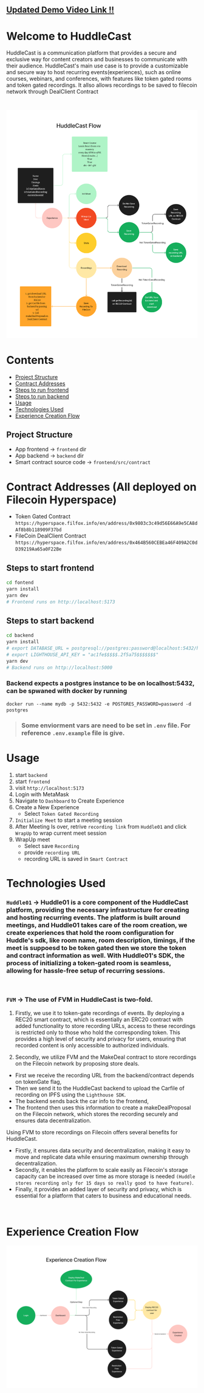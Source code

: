 ## [Updated Demo Video Link !!](https://youtu.be/OtdXjATy4PI)

# Welcome to HuddleCast
HuddleCast is a communication platform that provides a secure and exclusive way for content creators and businesses to communicate with their audience. HuddleCast's main use case is to provide a customizable and secure way to host recurring events(experiences), such as online courses, webinars, and conferences, with features like token gated rooms and token gated recordings. It allso allows recordings to be saved to filecoin network through DealClient Contract
#

![HuddleCast Flow](huddle-cast-flow.jpg)

# Contents
- [Project Structure](#huddlecast-structure)
- [Contract Addresses](#contract-addresses-all-deployed-on-filecoin-hyperspace)
- [Steps to run frontend](#steps-to-start-frontend)
- [Steps to run backend](#steps-to-start-backend)
- [Usage](#usage)
- [Technologies Used](#technologies-used)
- [Experience Creation Flow](#experience-creation-flow)


## Project Structure
- App frontend -> `frontend` dir
- App backend -> `backend` dir
- Smart contract source code -> `frontend/src/contract`

# Contract Addresses (All deployed on Filecoin Hyperspace)
- Token Gated Contract  `https://hyperspace.filfox.info/en/address/0x9803c3c49d56E66A9e5CA8dAf8b8b118909F37bd`
- FileCoin DealClient Contract `https://hyperspace.filfox.info/en/address/0x464B560CEBEa46F409A2C0dD39219Aa65a0F22Be`

## Steps to start frontend

```sh
cd fontend
yarn install
yarn dev
# Frontend runs on http://localhost:5173
```

## Steps to start backend

```sh
cd backend
yarn install
# export DATABASE_URL = postgresql://postgres:password@localhost:5432/huddle?schema=public
# export LIGHTHOUSE_API_KEY = "ac1fe$$$$$.2f5a75$$$$$$$"
yarn dev
# Backend runs on http://localhost:5000
```

### Backend expects a postgres instance to be on localhost:5432, can be spwaned with docker by running
```docker
docker run --name mydb -p 5432:5432 -e POSTGRES_PASSWORD=password -d postgres
```

> ### Some enviorment vars are need to be set in `.env` file. For reference `.env.example` file is give.

# Usage

1. start `backend`
2. start `frontend`
3. visit `http://localhost:5173`
4. Login with MetaMask
5. Navigate to `Dashboard` to Create Experience
6. Create a New Experience
   - Select `Token Gated Recording`
7. `Initialize Meet` to start a meeting session
8. After Meeting Is over, retrive `recording link` from `Huddle01` and click `WrapUp` to wrap current meet session
9. WrapUp meet
   - Select save `Recording`
   - provide `recording URL`
   - recording URL is saved in `Smart Contract`

# Technologies Used

### `Huddle01` -> Huddle01 is a core component of the HuddleCast platform, providing the necessary infrastructure for creating and hosting recurring events. The platform is built around meetings, and Huddle01 takes care of the room creation, we create experiences that hold the room configuration for Huddle's sdk, like room name, room description, timings, if the meet is suppoesd to be token gated then we store the token and contract information as well. With Huddle01's SDK, the process of initializing a token-gated room is seamless, allowing for hassle-free setup of recurring sessions.

<br/>

### `FVM` -> The use of FVM in HuddleCast is two-fold. 
1. Firstly, we use it to token-gate recordings of events. By deploying a REC20 smart contract, which is essentially an ERC20 contract with added functionality to store recording URLs, access to these recordings is restricted only to those who hold the corresponding token. This provides a high level of security and privacy for users, ensuring that recorded content is only accessible to authorized individuals.

2. Secondly, we utilize FVM and the MakeDeal contract to store recordings on the Filecoin network by proposing store deals. 
- First we receive the recording URL from the backend/contract depends on tokenGate flag, 
- Then we send it to the HuddleCast backend to upload the Carfile of recording on IPFS using the `Lighthouse SDK`. 
- The backend sends back the car info to the frontend, 
- The frontend then uses this information to create a makeDealProposal on the Filecoin network, which stores the recording securely and ensures data decentralization. 

Using FVM to store recordings on Filecoin offers several benefits for HuddleCast. 
- Firstly, it ensures data security and decentralization, making it easy to move and replicate data while ensuring maximum ownership through decentralization. 
- Secondly, it enables the platform to scale easily as Filecoin's storage capacity can be increased over time as more storage is needed `(Huddle stores recording only for 15 days so really good to have feature)`. 
- Finally, it provides an added layer of security and privacy, which is essential for a platform that caters to business and educational needs.

<br/>

# Experience Creation Flow
![Experience Creation Flow](experience-creation-flow.jpg)